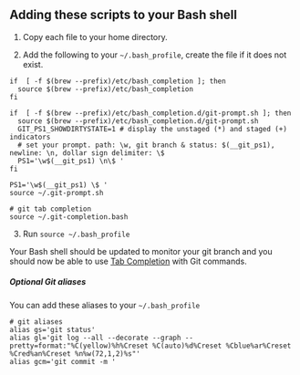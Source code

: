 ## Adding these scripts to your Bash shell
1. Copy each file to your home directory.

2. Add the following to your `~/.bash_profile`, create the file if it does not exist.

```
if  [ -f $(brew --prefix)/etc/bash_completion ]; then
  source $(brew --prefix)/etc/bash_completion
fi

if  [ -f $(brew --prefix)/etc/bash_completion.d/git-prompt.sh ]; then
  source $(brew --prefix)/etc/bash_completion.d/git-prompt.sh
  GIT_PS1_SHOWDIRTYSTATE=1 # display the unstaged (*) and staged (+) indicators
  # set your prompt. path: \w, git branch & status: $(__git_ps1), newline: \n, dollar sign delimiter: \$
  PS1='\w$(__git_ps1) \n\$ '
fi

PS1='\w$(__git_ps1) \$ '
source ~/.git-prompt.sh

# git tab completion
source ~/.git-completion.bash
```

3. Run `source ~/.bash_profile`

Your Bash shell should be updated to monitor your git branch and you should now be able to use [Tab Completion](https://www.howtogeek.com/195207/use-tab-completion-to-type-commands-faster-on-any-operating-system/) with Git commands.

##### Optional Git aliases
You can add these aliases to your `~/.bash_profile`

```
# git aliases
alias gs='git status'
alias gl='git log --all --decorate --graph --pretty=format:"%C(yellow)%h%Creset %C(auto)%d%Creset %Cblue%ar%Creset %Cred%an%Creset %n%w(72,1,2)%s"'
alias gcm='git commit -m '
```
